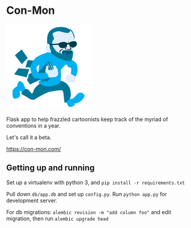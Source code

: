 Con-Mon
=======

![con-mon](https://raw.githubusercontent.com/natebeaty/con-mon/master/static/img/con-mon.png)

Flask app to help frazzled cartoonists keep track of the myriad of conventions in a year.

Let's call it a beta.

<https://con-mon.com/>

## Getting up and running

Set up a virtualenv with python 3, and `pip install -r requirements.txt`

Pull down `db/app.db` and set up `config.py`. Run `python app.py` for development server.

For db migrations: `alembic revision -m "add column foo"` and edit migration, then run `alembic upgrade head`
